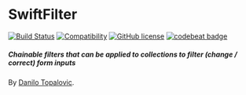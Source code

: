 # SwiftFilter

[![Build Status](https://travis-ci.org/dtop/SwiftFilter.svg)](https://travis-ci.org/dtop/SwiftFilter)
[![Compatibility](https://img.shields.io/badge/Swift-2.1-blue.svg)](https://developer.apple.com/swift)
[![GitHub license](https://img.shields.io/badge/license-MIT-blue.svg)](https://raw.githubusercontent.com/dtop/SwiftValidate/master/LICENSE)
[![codebeat badge](https://codebeat.co/badges/f380424d-a290-4d89-8b48-431da0bec33c)](https://codebeat.co/projects/github-com-dtop-swiftfilter)

##### Chainable filters that can be applied to collections to filter (change / correct) form inputs

By [Danilo Topalovic](http://blog.danilo-topalovic.de).
